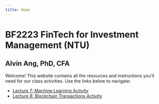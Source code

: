 ```yaml
---
title: Home
---
```


# BF2223 FinTech for Investment Management (NTU)
## Alvin Ang, PhD, CFA

Welcome! This website contains all the resources and instructions you'll need for our class activities. 
Use the links below to navigate:

- [Lecture 7: Machine Learning Activity](rstudio.md)
- [Lecture 8: Blockchain Transactions Activity](pycharm.md)
